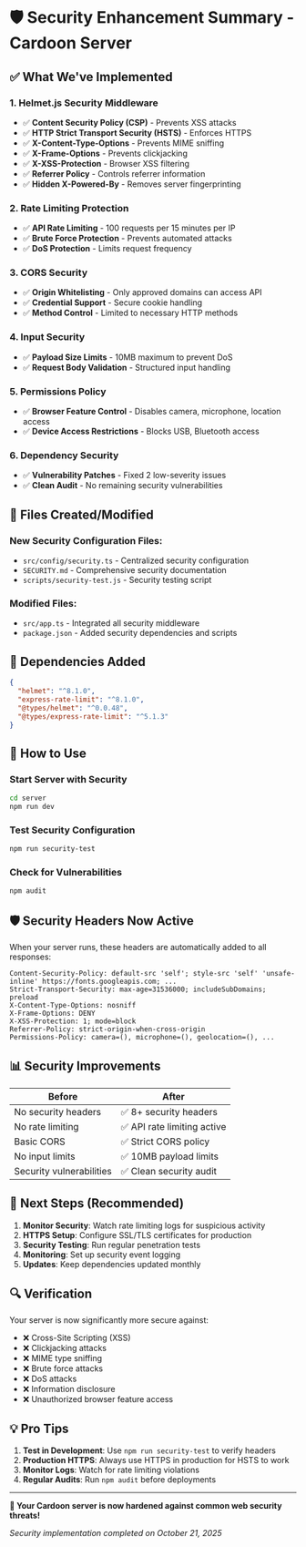 # 🛡️ Security Enhancement Summary - Cardoon Server

## ✅ What We've Implemented

### 1. **Helmet.js Security Middleware**

- ✅ **Content Security Policy (CSP)** - Prevents XSS attacks
- ✅ **HTTP Strict Transport Security (HSTS)** - Enforces HTTPS
- ✅ **X-Content-Type-Options** - Prevents MIME sniffing
- ✅ **X-Frame-Options** - Prevents clickjacking
- ✅ **X-XSS-Protection** - Browser XSS filtering
- ✅ **Referrer Policy** - Controls referrer information
- ✅ **Hidden X-Powered-By** - Removes server fingerprinting

### 2. **Rate Limiting Protection**

- ✅ **API Rate Limiting** - 100 requests per 15 minutes per IP
- ✅ **Brute Force Protection** - Prevents automated attacks
- ✅ **DoS Protection** - Limits request frequency

### 3. **CORS Security**

- ✅ **Origin Whitelisting** - Only approved domains can access API
- ✅ **Credential Support** - Secure cookie handling
- ✅ **Method Control** - Limited to necessary HTTP methods

### 4. **Input Security**

- ✅ **Payload Size Limits** - 10MB maximum to prevent DoS
- ✅ **Request Body Validation** - Structured input handling

### 5. **Permissions Policy**

- ✅ **Browser Feature Control** - Disables camera, microphone, location access
- ✅ **Device Access Restrictions** - Blocks USB, Bluetooth access

### 6. **Dependency Security**

- ✅ **Vulnerability Patches** - Fixed 2 low-severity issues
- ✅ **Clean Audit** - No remaining security vulnerabilities

## 📁 Files Created/Modified

### New Security Configuration Files:

- `src/config/security.ts` - Centralized security configuration
- `SECURITY.md` - Comprehensive security documentation
- `scripts/security-test.js` - Security testing script

### Modified Files:

- `src/app.ts` - Integrated all security middleware
- `package.json` - Added security dependencies and scripts

## 🔧 Dependencies Added

```json
{
  "helmet": "^8.1.0",
  "express-rate-limit": "^8.1.0",
  "@types/helmet": "^0.0.48",
  "@types/express-rate-limit": "^5.1.3"
}
```

## 🚀 How to Use

### Start Server with Security

```bash
cd server
npm run dev
```

### Test Security Configuration

```bash
npm run security-test
```

### Check for Vulnerabilities

```bash
npm audit
```

## 🛡️ Security Headers Now Active

When your server runs, these headers are automatically added to all responses:

```http
Content-Security-Policy: default-src 'self'; style-src 'self' 'unsafe-inline' https://fonts.googleapis.com; ...
Strict-Transport-Security: max-age=31536000; includeSubDomains; preload
X-Content-Type-Options: nosniff
X-Frame-Options: DENY
X-XSS-Protection: 1; mode=block
Referrer-Policy: strict-origin-when-cross-origin
Permissions-Policy: camera=(), microphone=(), geolocation=(), ...
```

## 📊 Security Improvements

| Before                   | After                       |
| ------------------------ | --------------------------- |
| No security headers      | ✅ 8+ security headers      |
| No rate limiting         | ✅ API rate limiting active |
| Basic CORS               | ✅ Strict CORS policy       |
| No input limits          | ✅ 10MB payload limits      |
| Security vulnerabilities | ✅ Clean security audit     |

## 🎯 Next Steps (Recommended)

1. **Monitor Security**: Watch rate limiting logs for suspicious activity
2. **HTTPS Setup**: Configure SSL/TLS certificates for production
3. **Security Testing**: Run regular penetration tests
4. **Monitoring**: Set up security event logging
5. **Updates**: Keep dependencies updated monthly

## 🔍 Verification

Your server is now significantly more secure against:

- ❌ Cross-Site Scripting (XSS)
- ❌ Clickjacking attacks
- ❌ MIME type sniffing
- ❌ Brute force attacks
- ❌ DoS attacks
- ❌ Information disclosure
- ❌ Unauthorized browser feature access

## 💡 Pro Tips

1. **Test in Development**: Use `npm run security-test` to verify headers
2. **Production HTTPS**: Always use HTTPS in production for HSTS to work
3. **Monitor Logs**: Watch for rate limiting violations
4. **Regular Audits**: Run `npm audit` before deployments

---

**🎉 Your Cardoon server is now hardened against common web security threats!**

_Security implementation completed on October 21, 2025_
